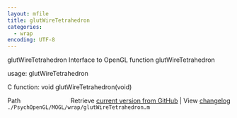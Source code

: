 ```yaml
---
layout: mfile
title: glutWireTetrahedron
categories:
  - wrap
encoding: UTF-8
---
```


glutWireTetrahedron  Interface to OpenGL function glutWireTetrahedron  

usage:  glutWireTetrahedron  

C function:  void glutWireTetrahedron(void)  


<div class="code_header" style="text-align:right;">
  <span style="float:left;">Path&nbsp;&nbsp;</span> <span class="counter">Retrieve <a href=
  "https://raw.github.com/Psychtoolbox-3/Psychtoolbox-3/beta/./PsychOpenGL/MOGL/wrap/glutWireTetrahedron.m">current version from GitHub</a> | View <a href=
  "https://github.com/Psychtoolbox-3/Psychtoolbox-3/commits/beta/./PsychOpenGL/MOGL/wrap/glutWireTetrahedron.m">changelog</a></span>
</div>
<div class="code">
  <code>./PsychOpenGL/MOGL/wrap/glutWireTetrahedron.m</code>
</div>
